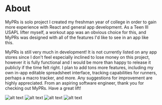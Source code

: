 # About

MyPRs is solo project I created my freshman year of college in order
to gain more experience with React and general app development. As a Teen III
USAPL lifter myself, a workout app was an obvious choice for this, and MyPRs
was designed with all of the features I'd like to see in an app like this.


MyPRs is still very much in development! It is not currently listed
on any app stores since I don't feel especially inclined to lose money on
this project, however it is fully functional and I would be more than happy
to release it publicly if the time felt right. I plan to add tons more features,
including my own in-app editable spreadsheet interface, tracking capabilities
for runners, perhaps a macro tracker, and more. Any suggestions for improvement
are highly appreciated. From an aspiring software engineer, thank you for checking
out MyPRs. Have a great lift!

![alt text][ss1] ![alt text][ss2]
![alt text][ss3] ![alt text][ss4]

[ss1]: https://github.com/sdupont06/MyPRs/blob/main/Simulator%20Screenshot%20-%20iPhone%20SE%20(3rd%20generation)%20-%202025-03-18%20at%2012.18.00.png
[ss2]: https://github.com/sdupont06/MyPRs/blob/main/Simulator%20Screenshot%20-%20iPhone%20SE%20(3rd%20generation)%20-%202025-03-18%20at%2012.18.05.png
[ss3]: https://github.com/sdupont06/MyPRs/blob/main/Simulator%20Screenshot%20-%20iPhone%20SE%20(3rd%20generation)%20-%202025-03-18%20at%2012.18.11.png
[ss4]: https://github.com/sdupont06/MyPRs/blob/main/Simulator%20Screenshot%20-%20iPhone%20SE%20(3rd%20generation)%20-%202025-03-18%20at%2012.18.15.png
